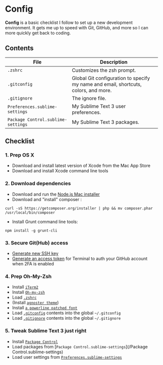 # Config

**Config** is a basic checklist I follow to set up a new development environment. It gets me up to speed with Git, GitHub, and more so I can more quickly get back to coding.

## Contents

| File | Description |
| --- | --- |
| `.zshrc` | Customizes the zsh prompt. |
| `.gitconfig` | Global Git configuration to specify my name and email, shortcuts, colors, and more. |
| `.gitignore` | The ignore file. |
| `Preferences.sublime-settings` | My Sublime Text 3 user preferences. |
| `Package Control.sublime-settings` | My Sublime Text 3 packages. |

## Checklist

### 1. Prep OS X

- Download and install latest version of Xcode from the Mac App Store
- Download and install Xcode command line tools

### 2. Download dependencies

- Download and run the [Node.js Mac installer](http://nodejs.org/download/)
- Download and "install" composer :

`curl -sS https://getcomposer.org/installer | php && mv composer.phar /usr/local/bin/composer`
- Install Grunt command line tools:

`npm install -g grunt-cli`

### 3. Secure Git(Hub) access

- [Generate new SSH key](https://help.github.com/articles/generating-ssh-keys/)
- [Generate an access token](https://help.github.com/articles/creating-an-access-token-for-command-line-use/) for Terminal to auth your GitHub account when 2FA is enabled

### 4. Prep Oh-My-Zsh
- Install [`iTerm2`](http://iterm2.com/downloads.html)
- Install [`Oh-my-zsh`](https://github.com/robbyrussell/oh-my-zsh)
- Load [`.zshrc`](/.zshrc)
- (Install [`agnoster theme`](https://github.com/robbyrussell/oh-my-zsh/wiki/themes#agnoster))
- Install [`a powerline patched font`](https://github.com/powerline/fonts)
- Load [`.gitconfig`](/.gitconfig) contents into the global `~/.gitconfig`
- Load [`.gitignore`](/.gitignore) contents into the global `~/.gitignore`

### 5. Tweak Sublime Text 3 just right

- Install [`Package Control`](https://packagecontrol.io/installation#st3)
- Load packages from [`Package Control.sublime-settings`](/Package Control.sublime-settings)
- Load user settings from [`Preferences.sublime-settings`](/Preferences.sublime-settings)
